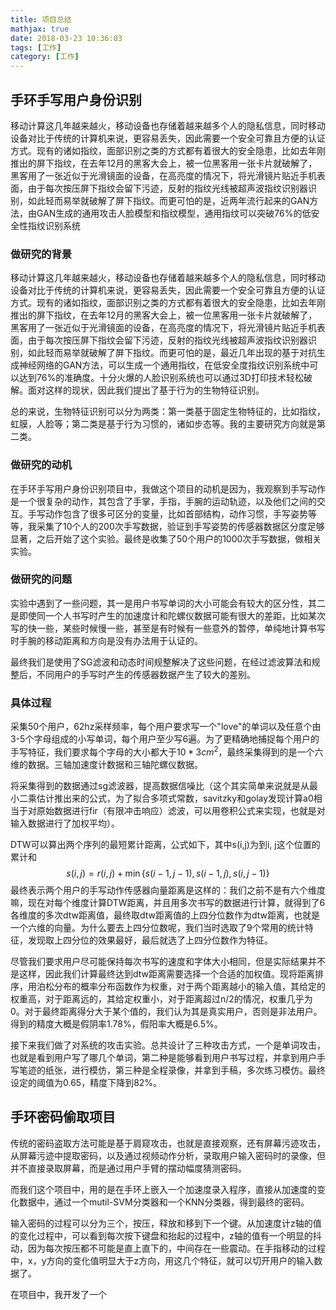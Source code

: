 ```yaml
---
title: 项目总结
mathjax: true
date: 2018-03-23 10:36:03
tags: [工作]
category: [工作]
---
```


## 手环手写用户身份识别

<!--more-->

移动计算这几年越来越火，移动设备也存储着越来越多个人的隐私信息，同时移动设备对比于传统的计算机来说，更容易丢失，因此需要一个安全可靠且方便的认证方式。现有的诸如指纹，面部识别之类的方式都有着很大的安全隐患，比如去年刚推出的屏下指纹，在去年12月的黑客大会上，被一位黑客用一张卡片就破解了，黑客用了一张近似于光滑镜面的设备，在高亮度的情况下，将光滑镜片贴近手机表面，由于每次按压屏下指纹会留下污迹，反射的指纹光线被超声波指纹识别器识别，如此轻而易举就破解了屏下指纹。而更可怕的是，近两年流行起来的GAN方法，由GAN生成的通用攻击人脸模型和指纹模型，通用指纹可以突破76%的低安全性指纹识别系统

### 做研究的背景

移动计算这几年越来越火，移动设备也存储着越来越多个人的隐私信息，同时移动设备对比于传统的计算机来说，更容易丢失，因此需要一个安全可靠且方便的认证方式。现有的诸如指纹，面部识别之类的方式都有着很大的安全隐患，比如去年刚推出的屏下指纹，在去年12月的黑客大会上，被一位黑客用一张卡片就破解了，黑客用了一张近似于光滑镜面的设备，在高亮度的情况下，将光滑镜片贴近手机表面，由于每次按压屏下指纹会留下污迹，反射的指纹光线被超声波指纹识别器识别，如此轻而易举就破解了屏下指纹。而更可怕的是，最近几年出现的基于对抗生成神经网络的GAN方法，可以生成一个通用指纹，在低安全度指纹识别系统中可以达到76%的准确度。十分火爆的人脸识别系统也可以通过3D打印技术轻松破解。面对这样的现状，因此我们提出了基于行为的生物特征识别。

总的来说，生物特征识别可以分为两类：第一类基于固定生物特征的，比如指纹，虹膜，人脸等；第二类是基于行为习惯的，诸如步态等。我的主要研究方向就是第二类。

### **做研究的动机**

在手环手写用户身份识别项目中，我做这个项目的动机是因为，我观察到手写动作是一个很复杂的动作，其包含了手掌，手指，手腕的运动轨迹，以及他们之间的交互。手写动作包含了很多可区分的变量，比如首部结构，动作习惯，手写姿势等等，我采集了10个人的200次手写数据，验证到手写姿势的传感器数据区分度足够显著，之后开始了这个实验。最终是收集了50个用户的1000次手写数据，做相关实验。

### 做研究的问题

实验中遇到了一些问题，其一是用户书写单词的大小可能会有较大的区分性，其二是即使同一个人书写时产生的加速度计和陀螺仪数据可能有很大的差距，比如某次写的快一些，某些时候慢一些，甚至是有时候有一些意外的暂停，单纯地计算书写时手腕的移动距离和方向是没有办法用于认证的。

最终我们是使用了SG滤波和动态时间规整解决了这些问题，在经过滤波算法和规整后，不同用户的手写时产生的传感器数据产生了较大的差别。

### 具体过程

采集50个用户，62hz采样频率，每个用户要求写一个"love"的单词以及任意个由3-5个字母组成的小写单词，每个用户至少写6遍。为了更精确地捕捉每个用户的手写特征，我们要求每个字母的大小都大于$10*3cm^2$，最终采集得到的是一个六维的数据。三轴加速度计数据和三轴陀螺仪数据。

将采集得到的数据通过sg滤波器，提高数据信噪比（这个其实简单来说就是从最小二乘估计推出来的公式，为了拟合多项式常数，savitzky和golay发现计算a0相当于对原始数据进行fir（有限冲击响应）滤波，可以用卷积公式来实现，也就是对输入数据进行了加权平均）。

DTW可以算出两个序列的最短累计距离，公式如下，其中s(i,j)为到i, j这个位置的累计和
$$
s(i, j)=r(i, j)+\min \{s(i-1, j-1), s(i-1, j), s(i, j-1)\}
$$
最终表示两个用户的手写动作传感器向量距离是这样的：我们之前不是有六个维度嘛，现在对每个维度计算DTW距离，并且用多次书写的数据进行计算，就得到了6各维度的多次dtw距离值，最终取dtw距离值的上四分位数作为dtw距离，也就是一个六维的向量。为什么要去上四分位数呢，我们当时选取了9个常用的统计特征，发现取上四分位的效果最好，最后就选了上四分位数作为特征。

尽管我们要求用户尽可能保持每次书写的速度和字体大小相同，但是实际结果并不是这样，因此我们计算最终达到dtw距离需要选择一个合适的加权值。现将距离排序，用泊松分布的概率分布函数作为权重，对于两个距离越小的输入值，其给定的权重高，对于距离远的，其给定权重小，对于距离超过n/2的情况，权重几乎为0。对于最终距离得分大于某个值的，我们认为其是真实用户，否则是非法用户。得到的精度大概是假阴率1.78%，假阳率大概是6.5%。

接下来我们做了对系统的攻击实验。总共设计了三种攻击方式，一个是单词攻击，也就是看到用户写了哪几个单词，第二种是能够看到用户书写过程，并拿到用户手写笔迹的纸张，进行模仿，第三种是全程录像，并拿到手稿，多次练习模仿。最终设定的阈值为0.65，精度下降到82%。

## 手环密码偷取项目

传统的密码盗取方法可能是基于肩窥攻击，也就是直接观察，还有屏幕污迹攻击，从屏幕污迹中提取密码，以及通过视频动作分析，录取用户输入密码时的录像，但并不直接录取屏幕，而是通过用户手臂的摆动幅度猜测密码。

而我们这个项目中，用的是在手环上嵌入一个加速度录入程序，直接从加速度的变化数据中，通过一个mutil-SVM分类器和一个KNN分类器，得到最终的密码。

输入密码的过程可以分为三个，按压，释放和移到下一个键。从加速度计z轴的值的变化过程中，可以看到每次按下键盘和抬起的过程中，z轴的值有一个明显的抖动，因为每次按压都不可能是直上直下的，中间存在一些震动。在手指移动的过程中，x，y方向的变化值明显大于z方向，用这几个特征，就可以切开用户的输入数据了。

在项目中，我开发了一个